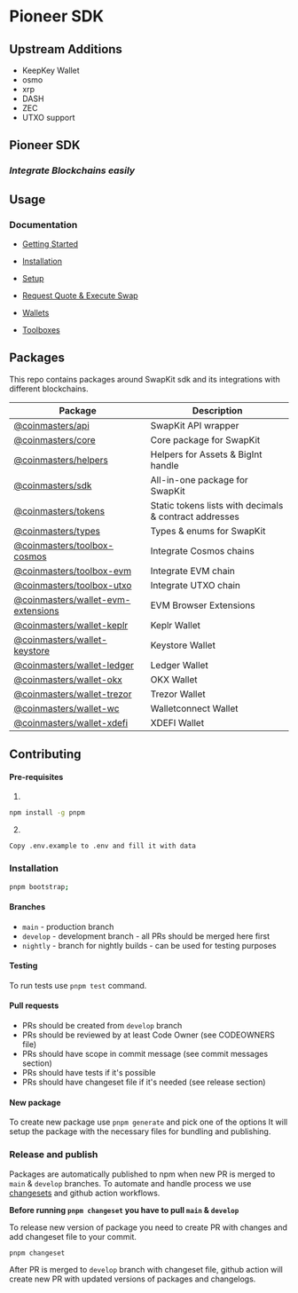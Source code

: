 # Pioneer SDK

## Upstream Additions
* KeepKey Wallet
* osmo
* xrp
* DASH
* ZEC
* UTXO support

## Pioneer SDK


### _Integrate Blockchains easily_

## Usage

### Documentation

- [Getting Started](https://docs.thorswap.finance/swapkit-docs)
- [Installation](https://docs.thorswap.finance/swapkit-docs/swapkit-sdk/install-swapkit-sdk)
- [Setup](https://docs.thorswap.finance/swapkit-docs/swapkit-sdk/set-up-the-sdk)
- [Request Quote & Execute Swap](https://docs.thorswap.finance/swapkit-docs/swapkit-sdk/request-route-and-execute-swap)

- [Wallets](https://docs.thorswap.finance/swapkit-docs/swapkit-sdk/wallets)
- [Toolboxes](https://docs.thorswap.finance/swapkit-docs/swapkit-sdk/toolboxes)

## Packages

This repo contains packages around SwapKit sdk and its integrations with different blockchains.

| Package                                                                                                             | Description                                            |
| ------------------------------------------------------------------------------------------------------------------- | ------------------------------------------------------ |
| [@coinmasters/api](https://docs.thorswap.finance/swapkit-docs/references/swapkit-sdk-methods/core)                      | SwapKit API wrapper                                    |
| [@coinmasters/core](https://docs.thorswap.finance/swapkit-docs/references/swapkit-sdk-methods/core-1)                   | Core package for SwapKit                               |
| [@coinmasters/helpers](https://docs.thorswap.finance/swapkit-docs/references/swapkit-sdk-methods/core-2)                | Helpers for Assets & BigInt handle                     |
| [@coinmasters/sdk](https://docs.thorswap.finance/swapkit-docs/references/swapkit-sdk-methods/core-3)                    | All-in-one package for SwapKit                         |
| [@coinmasters/tokens](https://docs.thorswap.finance/swapkit-docs/references/swapkit-sdk-methods/core-4)                 | Static tokens lists with decimals & contract addresses |
| [@coinmasters/types](https://docs.thorswap.finance/swapkit-docs/references/swapkit-sdk-methods/core-5)                  | Types & enums for SwapKit                              |
| [@coinmasters/toolbox-cosmos](https://docs.thorswap.finance/swapkit-docs/swapkit-sdk/toolboxes/cosmos)                  | Integrate Cosmos chains                                |
| [@coinmasters/toolbox-evm](https://docs.thorswap.finance/swapkit-docs/swapkit-sdk/toolboxes/evm)                        | Integrate EVM chain                                    |
| [@coinmasters/toolbox-utxo](https://docs.thorswap.finance/swapkit-docs/swapkit-sdk/toolboxes/utxo)                      | Integrate UTXO chain                                   |
| [@coinmasters/wallet-evm-extensions](https://docs.thorswap.finance/swapkit-docs/swapkit-sdk/wallets/evm-web-extensions) | EVM Browser Extensions                                 |
| [@coinmasters/wallet-keplr](https://docs.thorswap.finance/swapkit-docs/swapkit-sdk/wallets/keplr)                       | Keplr Wallet                                           |
| [@coinmasters/wallet-keystore](https://docs.thorswap.finance/swapkit-docs/swapkit-sdk/wallets/keystore)                 | Keystore Wallet                                        |
| [@coinmasters/wallet-ledger](https://docs.thorswap.finance/swapkit-docs/swapkit-sdk/wallets/ledger)                     | Ledger Wallet                                          |
| [@coinmasters/wallet-okx](https://docs.thorswap.finance/swapkit-docs/swapkit-sdk/wallets/okx)                  | OKX Wallet                                   |
| [@coinmasters/wallet-trezor](https://docs.thorswap.finance/swapkit-docs/swapkit-sdk/wallets/trezor)                     | Trezor Wallet                                          |
| [@coinmasters/wallet-wc](https://docs.thorswap.finance/swapkit-docs/swapkit-sdk/wallets/walletconnect)                  | Walletconnect Wallet                                   |
| [@coinmasters/wallet-xdefi](https://docs.thorswap.finance/swapkit-docs/swapkit-sdk/wallets/xdefi)                       | XDEFI Wallet                                           |

## Contributing

#### Pre-requisites

1.

```bash
npm install -g pnpm
```

2.

```pre
Copy .env.example to .env and fill it with data
```

### Installation

```bash
pnpm bootstrap;
```

#### Branches

- `main` - production branch
- `develop` - development branch - all PRs should be merged here first
- `nightly` - branch for nightly builds - can be used for testing purposes

#### Testing

To run tests use `pnpm test` command.

#### Pull requests

- PRs should be created from `develop` branch
- PRs should be reviewed by at least Code Owner (see CODEOWNERS file)
- PRs should have scope in commit message (see commit messages section)
- PRs should have tests if it's possible
- PRs should have changeset file if it's needed (see release section)

#### New package

To create new package use `pnpm generate` and pick one of the options
It will setup the package with the necessary files for bundling and publishing.

### Release and publish

Packages are automatically published to npm when new PR is merged to `main` & `develop` branches.
To automate and handle process we use [changesets](https://github.com/changesets/changesets) and github action workflows.

<b>Before running `pnpm changeset` you have to pull `main` & `develop`</b>

To release new version of package you need to create PR with changes and add changeset file to your commit.

```bash
pnpm changeset
```

After PR is merged to `develop` branch with changeset file, github action will create new PR with updated versions of packages and changelogs.
